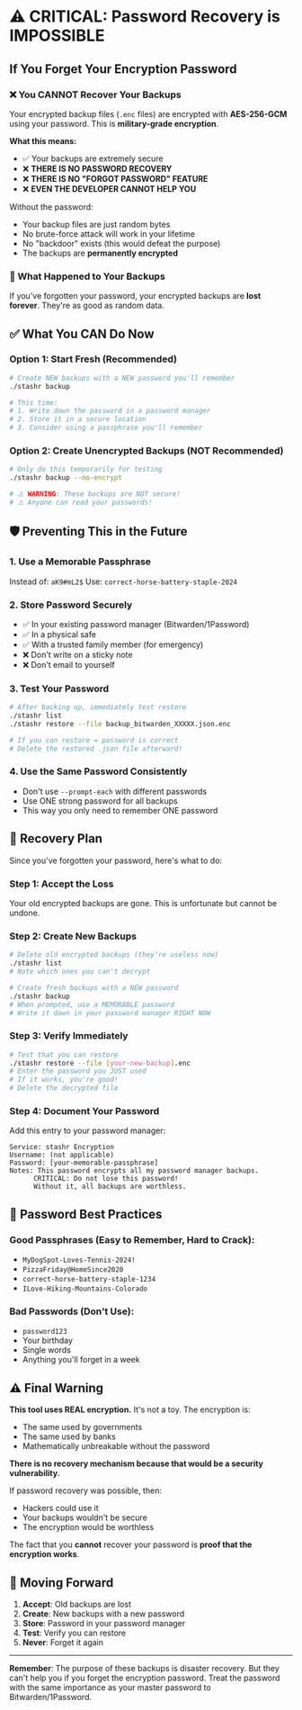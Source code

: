 # ⚠️ CRITICAL: Password Recovery is IMPOSSIBLE

## If You Forget Your Encryption Password

### ❌ You CANNOT Recover Your Backups

Your encrypted backup files (`.enc` files) are encrypted with **AES-256-GCM** using your password. This is **military-grade encryption**.

**What this means:**
- ✅ Your backups are extremely secure
- ❌ **THERE IS NO PASSWORD RECOVERY**
- ❌ **THERE IS NO "FORGOT PASSWORD" FEATURE**
- ❌ **EVEN THE DEVELOPER CANNOT HELP YOU**

Without the password:
- Your backup files are just random bytes
- No brute-force attack will work in your lifetime
- No "backdoor" exists (this would defeat the purpose)
- The backups are **permanently encrypted**

### 🔐 What Happened to Your Backups

If you've forgotten your password, your encrypted backups are **lost forever**. They're as good as random data.

## ✅ What You CAN Do Now

### Option 1: Start Fresh (Recommended)
```bash
# Create NEW backups with a NEW password you'll remember
./stashr backup

# This time:
# 1. Write down the password in a password manager
# 2. Store it in a secure location
# 3. Consider using a passphrase you'll remember
```

### Option 2: Create Unencrypted Backups (NOT Recommended)
```bash
# Only do this temporarily for testing
./stashr backup --no-encrypt

# ⚠️ WARNING: These backups are NOT secure!
# ⚠️ Anyone can read your passwords!
```

## 🛡️ Preventing This in the Future

### 1. Use a Memorable Passphrase
Instead of: `aK9#mL2$`
Use: `correct-horse-battery-staple-2024`

### 2. Store Password Securely
- ✅ In your existing password manager (Bitwarden/1Password)
- ✅ In a physical safe
- ✅ With a trusted family member (for emergency)
- ❌ Don't write on a sticky note
- ❌ Don't email to yourself

### 3. Test Your Password
```bash
# After backing up, immediately test restore
./stashr list
./stashr restore --file backup_bitwarden_XXXXX.json.enc

# If you can restore = password is correct
# Delete the restored .json file afterward!
```

### 4. Use the Same Password Consistently
- Don't use `--prompt-each` with different passwords
- Use ONE strong password for all backups
- This way you only need to remember ONE password

## 🔄 Recovery Plan

Since you've forgotten your password, here's what to do:

### Step 1: Accept the Loss
Your old encrypted backups are gone. This is unfortunate but cannot be undone.

### Step 2: Create New Backups
```bash
# Delete old encrypted backups (they're useless now)
./stashr list
# Note which ones you can't decrypt

# Create fresh backups with a NEW password
./stashr backup
# When prompted, use a MEMORABLE password
# Write it down in your password manager RIGHT NOW
```

### Step 3: Verify Immediately
```bash
# Test that you can restore
./stashr restore --file [your-new-backup].enc
# Enter the password you JUST used
# If it works, you're good!
# Delete the decrypted file
```

### Step 4: Document Your Password
Add this entry to your password manager:

```
Service: stashr Encryption
Username: (not applicable)
Password: [your-memorable-passphrase]
Notes: This password encrypts all my password manager backups.
      CRITICAL: Do not lose this password!
      Without it, all backups are worthless.
```

## 📝 Password Best Practices

### Good Passphrases (Easy to Remember, Hard to Crack):
- `MyDogSpot-Loves-Tennis-2024!`
- `PizzaFriday@HomeSince2020`
- `correct-horse-battery-staple-1234`
- `ILove-Hiking-Mountains-Colorado`

### Bad Passwords (Don't Use):
- `password123`
- Your birthday
- Single words
- Anything you'll forget in a week

## ⚠️ Final Warning

**This tool uses REAL encryption.** It's not a toy. The encryption is:
- The same used by governments
- The same used by banks
- Mathematically unbreakable without the password

**There is no recovery mechanism because that would be a security vulnerability.**

If password recovery was possible, then:
- Hackers could use it
- Your backups wouldn't be secure
- The encryption would be worthless

The fact that you **cannot** recover your password is **proof that the encryption works**.

## 🎯 Moving Forward

1. **Accept**: Old backups are lost
2. **Create**: New backups with a new password
3. **Store**: Password in your password manager
4. **Test**: Verify you can restore
5. **Never**: Forget it again

---

**Remember**: The purpose of these backups is disaster recovery. But they can't help you if you forget the encryption password. Treat the password with the same importance as your master password to Bitwarden/1Password.
